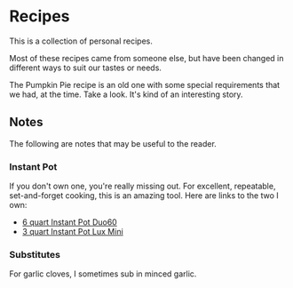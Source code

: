 # Recipes

This is a collection of personal recipes.

Most of these recipes came from someone else, but have been changed in different ways to suit our tastes or needs.

The Pumpkin Pie recipe is an old one with some special requirements that we had, at the time.  Take a look. It's kind of an interesting story.

## Notes

The following are notes that may be useful to the reader.

### Instant Pot

If you don't own one, you're really missing out. For excellent, repeatable, set-and-forget cooking, this is an amazing tool.  Here are links to the two I own:

* [6 quart Instant Pot Duo60](http://a.co/d/bgTezfE)
* [3 quart Instant Pot Lux Mini](http://a.co/d/8FuKMQR)

### Substitutes

For garlic cloves, I sometimes sub in minced garlic.
